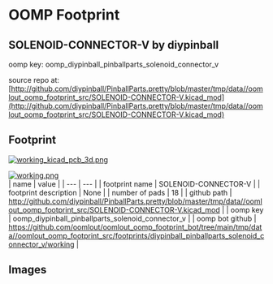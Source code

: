 # OOMP Footprint  
## SOLENOID-CONNECTOR-V  by diypinball  
  
oomp key: oomp_diypinball_pinballparts_solenoid_connector_v  
  
source repo at: [http://github.com/diypinball/PinballParts.pretty/blob/master/tmp/data//oomlout_oomp_footprint_src/SOLENOID-CONNECTOR-V.kicad_mod](http://github.com/diypinball/PinballParts.pretty/blob/master/tmp/data//oomlout_oomp_footprint_src/SOLENOID-CONNECTOR-V.kicad_mod)  
## Footprint  
  
[![working_kicad_pcb_3d.png](working_kicad_pcb_3d_600.png)](working_kicad_pcb_3d.png)  
  
[![working.png](working_600.png)](working.png)  
| name | value | 
| --- | --- | 
| footprint name | SOLENOID-CONNECTOR-V | 
| footprint description | None | 
| number of pads | 18 | 
| github path | http://github.com/diypinball/PinballParts.pretty/blob/master/tmp/data//oomlout_oomp_footprint_src/SOLENOID-CONNECTOR-V.kicad_mod | 
| oomp key | oomp_diypinball_pinballparts_solenoid_connector_v | 
| oomp bot github | https://github.com/oomlout/oomlout_oomp_footprint_bot/tree/main/tmp/data//oomlout_oomp_footprint_src/footprints/diypinball_pinballparts_solenoid_connector_v/working | 
## Images  
